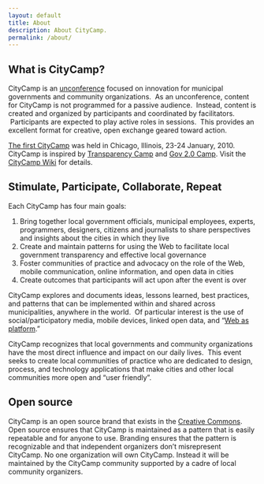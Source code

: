 ```yaml
---
layout: default
title: About
description: About CityCamp.
permalink: /about/
---
```


## What is CityCamp?

CityCamp is an [unconference](http://en.wikipedia.org/wiki/Unconference "wikipedia") focused on innovation for municipal governments and community organizations.  As an unconference, content for CityCamp is not programmed for a passive audience.  Instead, content is created and organized by participants and coordinated by facilitators.  Participants are expected to play active roles in sessions.  This provides an excellent format for creative, open exchange geared toward action.

[The first CityCamp](http://barcamp.pbworks.com/CityCamp-Original) was held in Chicago, Illinois, 23-24 January, 2010. CityCamp is inspired by [Transparency Camp](http://transparencycamp.org/) and [Gov 2.0 Camp](http://barcamp.pbworks.com/Government20Camp). Visit the [CityCamp Wiki](http://barcamp.org/CityCamp) for details.

## Stimulate, Participate, Collaborate, Repeat

Each CityCamp has four main goals:

  1. Bring together local government officials, municipal employees, experts, programmers, designers, citizens and journalists to share perspectives and insights about the cities in which they live
  2. Create and maintain patterns for using the Web to facilitate local government transparency and effective local governance
  3. Foster communities of practice and advocacy on the role of the Web, mobile communication, online information, and open data in cities
  4. Create outcomes that participants will act upon after the event is over

CityCamp explores and documents ideas, lessons learned, best practices, and patterns that can be implemented within and shared across municipalities, anywhere in the world.  Of particular interest is the use of social/participatory media, mobile devices, linked open data, and &#8220;[Web as platform](http://oreilly.com/web2/archive/what-is-web-20.html "What is Web 2.0?").”

CityCamp recognizes that local governments and community organizations have the most direct influence and impact on our daily lives.  This event seeks to create local communities of practice who are dedicated to design, process, and technology applications that make cities and other local communities more open and “user friendly”.

## Open source

CityCamp is an open source brand that exists in the [Creative Commons](/license). Open source ensures that CityCamp is maintained as a pattern that is easily repeatable and for anyone to use. Branding ensures that the pattern is recognizable and that independent organizers don’t misrepresent CityCamp. No one organization will own CityCamp. Instead it will be maintained by the CityCamp community supported by a cadre of local community organizers.
